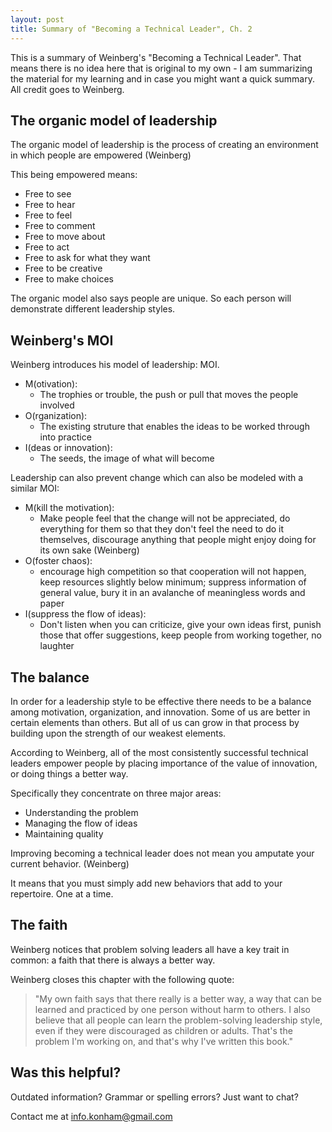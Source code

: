 ```yaml
---
layout: post
title: Summary of "Becoming a Technical Leader", Ch. 2
---
```


This is a summary of Weinberg's "Becoming a Technical Leader". That means there is no idea here that is original to my own - I am summarizing the material for my learning and in case you might want a quick summary. All credit goes to Weinberg.

## The organic model of leadership
The organic model of leadership is the process of creating an environment in which people are empowered (Weinberg)

This being empowered means:
- Free to see
- Free to hear
- Free to feel
- Free to comment
- Free to move about
- Free to act
- Free to ask for what they want
- Free to be creative
- Free to make choices

The organic model also says people are unique. So each person will demonstrate different leadership styles.

## Weinberg's MOI
Weinberg introduces his model of leadership: MOI.
- M(otivation):
	- The trophies or trouble, the push or pull that moves the people involved
- O(rganization):
	- The existing struture that enables the ideas to be worked through into practice
- I(deas or innovation):
	- The seeds, the image of what will become

Leadership can also prevent change which can also be modeled with a similar MOI:
- M(kill the motivation):
	- Make people feel that the change will not be appreciated, do everything for them so that they don't feel the need to do it themselves, discourage anything that people might enjoy doing for its own sake (Weinberg)
- O(foster chaos):
	- encourage high competition so that cooperation will not happen, keep resources slightly below minimum; suppress information of general value, bury it in an avalanche of meaningless words and paper
- I(suppress the flow of ideas):
	- Don't listen when you can criticize, give your own ideas first, punish those that offer suggestions, keep people from working together, no laughter

## The balance
In order for a leadership style to be effective there needs to be a balance among motivation, organization, and innovation. Some of us are better in certain elements than others. But all of us can grow in that process by building upon the strength of our weakest elements.

According to Weinberg, all of the most consistently successful technical leaders empower people by placing importance of the value of innovation, or doing things a better way.

Specifically they concentrate on three major areas:
  - Understanding the problem
  - Managing the flow of ideas
  - Maintaining quality

Improving becoming a technical leader does not mean you amputate your current behavior. (Weinberg) 

It means that you must simply add new behaviors that add to your repertoire. One at a time.

## The faith
Weinberg notices that problem solving leaders all have a key trait in common: a faith that there is always a better way.

Weinberg closes this chapter with the following quote:

> "My own faith says that there really is a better way, a way that can
> be learned and practiced by one person without harm to others. I also
> believe that all people can learn the problem-solving leadership style,
> even if they were discouraged as children or adults. That's the
> problem I'm working on, and that's why I've written this book."

## Was this helpful?

Outdated information? Grammar or spelling errors? Just want to chat?

Contact me at [info.konham@gmail.com](mailto:info.konham@gmail.com)